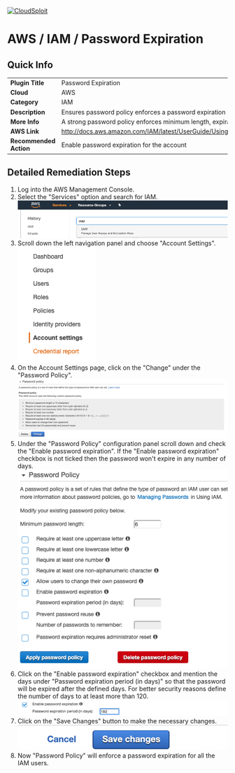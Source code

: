 [![CloudSploit](https://cloudsploit.com/img/logo-new-big-text-100.png "CloudSploit")](https://cloudsploit.com)

# AWS / IAM / Password Expiration

## Quick Info

| | |
|-|-|
| **Plugin Title** | Password Expiration |
| **Cloud** | AWS |
| **Category** | IAM |
| **Description** | Ensures password policy enforces a password expiration |
| **More Info** | A strong password policy enforces minimum length, expirations, reuse, and symbol usage |
| **AWS Link** | http://docs.aws.amazon.com/IAM/latest/UserGuide/Using_ManagingPasswordPolicies.html |
| **Recommended Action** | Enable password expiration for the account |

## Detailed Remediation Steps
1. Log into the AWS Management Console.
2. Select the "Services" option and search for IAM. </br><img src="/resources/aws/iam/password-expiration/step2.png"/>
3. Scroll down the left navigation panel and choose "Account Settings". </br><img src="/resources/aws/iam/password-expiration/step3.png"/>
4. On the Account Settings page, click on the "Change" under the "Password Policy".</br> <img src="/resources/aws/iam/password-expiration/step4a.png"/>
5. Under the "Password Policy" configuration panel scroll down and check the "Enable password expiration". If the "Enable password expiration" checkbox is not ticked then the password won't expire in any number of days. </br><img src="/resources/aws/iam/password-expiration/step4.png"/>
6. Click on the "Enable password expiration" checkbox and mention the days under "Password expiration period (in days)" so that the password will be expired after the defined days. For better security reasons define the number of days to at least more than 120.</br><img src="/resources/aws/iam/password-expiration/step5.png"/>
7. Click on the "Save Changes" button to make the necessary changes.</br><img src="/resources/aws/iam/password-expiration/step7a.png"/>
8. Now "Password Policy" will enforce a password expiration for all the IAM users.</br>
